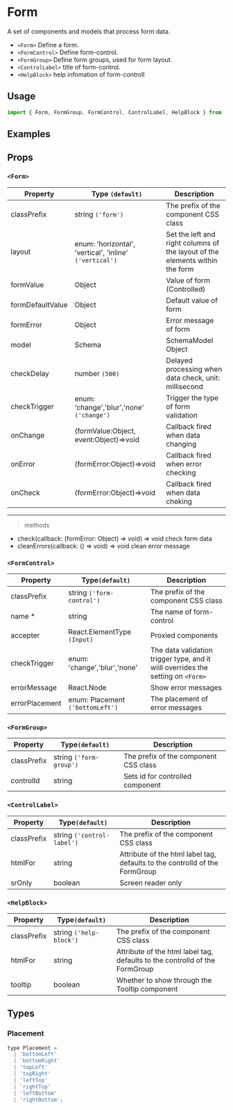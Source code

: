 # Form

A set of components and models that process form data.

* `<Form>` Define a form.
* `<FormControl>` Define form-control.
* `<FormGroup>` Define form groups, used for form layout.
* `<ControlLabel>` title of form-control.
* `<HelpBlock>` help infomation of form-controll

## Usage

```js
import { Form, FormGroup, FormControl, ControlLabel, HelpBlock } from 'rsuite';
```

## Examples

<!--{demo}-->

## Props

### `<Form>`

| Property         | Type `(default)`                                        | Description                                                                  |
| ---------------- | ------------------------------------------------------- | ---------------------------------------------------------------------------- |
| classPrefix      | string `('form')`                                       | The prefix of the component CSS class                                        |
| layout           | enum: 'horizontal', 'vertical', 'inline' `('vertical')` | Set the left and right columns of the layout of the elements within the form |
| formValue        | Object                                                  | Value of form (Controlled)                                                   |
| formDefaultValue | Object                                                  | Default value of form                                                        |
| formError        | Object                                                  | Error message of form                                                        |
| model            | Schema                                                  | SchemaModel Object                                                           |
| checkDelay       | number `(500)`                                          | Delayed processing when data check, unit: millisecond                        |
| checkTrigger     | enum: 'change','blur','none' `('change')`               | Trigger the type of form validation                                          |
| onChange         | (formValue:Object, event:Object)=>void                  | Callback fired when data changing                                            |
| onError          | (formError:Object)=>void                                | Callback fired when error checking                                           |
| onCheck          | (formError:Object)=>void                                | Callback fired when data cheking                                             |

---

> methods

* check(callback: (formError: Object) => void) => void check form data
* cleanErrors(callback: () => void) => void clean error message

### `<FormControl>`

| Property       | Type`(default)`                  | Description                                                                      |
| -------------- | -------------------------------- | -------------------------------------------------------------------------------- |
| classPrefix    | string `('form-control')`        | The prefix of the component CSS class                                            |
| name \*        | string                           | The name of form-control                                                         |
| accepter       | React.ElementType `(Input)`      | Proxied components                                                               |
| checkTrigger   | enum: 'change','blur','none'     | The data validation trigger type, and it wiill overrides the setting on `<Form>` |
| errorMessage   | React.Node                       | Show error messages                                                              |
| errorPlacement | enum: Placement `('bottomLeft')` | The placement of error messages                                                  |

### `<FormGroup>`

| Property    | Type`(default)`         | Description                           |
| ----------- | ----------------------- | ------------------------------------- |
| classPrefix | string `('form-group')` | The prefix of the component CSS class |
| controlId   | string                  | Sets id for controlled component      |

### `<ControlLabel>`

| Property    | Type`(default)`            | Description                                                                 |
| ----------- | -------------------------- | --------------------------------------------------------------------------- |
| classPrefix | string `('control-label')` | The prefix of the component CSS class                                       |
| htmlFor     | string                     | Attribute of the html label tag, defaults to the controlId of the FormGroup |
| srOnly      | boolean                    | Screen reader only                                                          |

### `<HelpBlock>`

| Property    | Type`(default)`         | Description                                                                 |
| ----------- | ----------------------- | --------------------------------------------------------------------------- |
| classPrefix | string `('help-block')` | The prefix of the component CSS class                                       |
| htmlFor     | string                  | Attribute of the html label tag, defaults to the controlId of the FormGroup |
| tooltip     | boolean                 | Whether to show through the Tooltip component                               |

## Types

### Placement

```js
type Placement =
  | 'bottomLeft'
  | 'bottomRight'
  | 'topLeft'
  | 'topRight'
  | 'leftTop'
  | 'rightTop'
  | 'leftBottom'
  | 'rightBottom';
```

